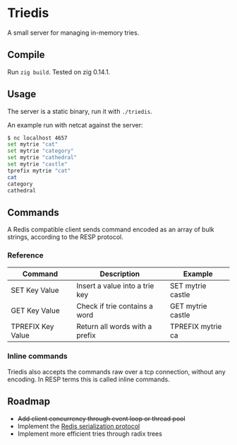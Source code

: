# Triedis

A small server for managing in-memory tries.

## Compile

Run `zig build`. Tested on zig 0.14.1.

## Usage

The server is a static binary, run it with `./triedis`.

An example run with netcat against the server:

```bash
$ nc localhost 4657
set mytrie "cat"
set mytrie "category"
set mytrie "cathedral"
set mytrie "castle"
tprefix mytrie "cat"
cat
category
cathedral
```

## Commands

A Redis compatible client sends command encoded as an array of bulk strings,
according to the RESP protocol.

### Reference

| Command           | Description                     | Example           |
|-------------------|---------------------------------|-------------------|
| SET Key Value     | Insert a value into a trie key  | SET mytrie castle |
| GET Key Value     | Check if trie contains a word   | GET mytrie castle |
| TPREFIX Key Value | Return all words with a prefix  | TPREFIX mytrie ca |

### Inline commands

Triedis also accepts the commands raw over a tcp connection, without any encoding.
In RESP terms this is called inline commands.

## Roadmap

* ~~Add client concurrency through event loop or thread pool~~
* Implement the [Redis serialization protocol](https://redis.io/docs/latest/develop/reference/protocol-spec/)
* Implement more efficient tries through radix trees
